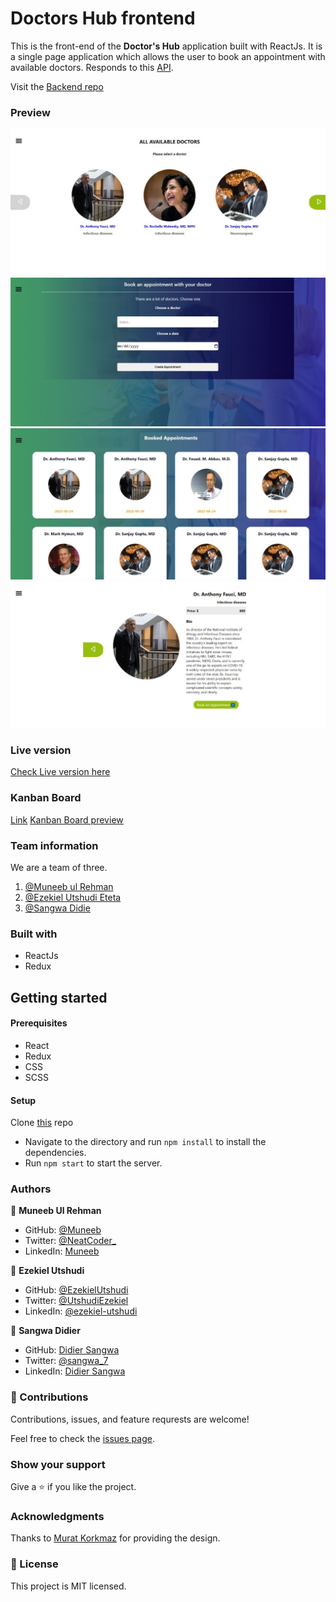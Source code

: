 # Doctors Hub frontend

This is the front-end of the **Doctor's Hub** application built with ReactJs. It is a single page application which allows the user to book an appointment with available doctors. Responds to this [API](https://doctors-hub-backend.herokuapp.com/api).

Visit the [Backend repo](https://github.com/muneebulrehman/doctors-hub-backend)

### Preview

![Preview image Available Doctors](src/img/available-doc.jpeg)
![Preview image Appointment](src/img/appointment.jpeg)
![Preview image Booked Appointment](src/img/booked-appointment.jpeg)
![Preview image Doctor-Info](src/img/doc-info.jpeg)

### Live version

[Check Live version here]()

### Kanban Board

[Link](https://github.com/users/muneebulrehman/projects/1)
[Kanban Board preview](https://github.com/muneebulrehman/doctors-hub-backend/issues)

### Team information

We are a team of three.

1. [@Muneeb ul Rehman](https://github.com/muneebulrehman)
2. [@Ezekiel Utshudi Eteta](https://github.com/EzekielUtshudi)
3. [@Sangwa Didie](https://github.com/sangwa7)

### Built with

- ReactJs
- Redux

## Getting started

#### Prerequisites

- React
- Redux
- CSS
- SCSS

#### Setup

Clone [this](git@github.com:muneebulrehman/doctors-hub-frontend.git) repo

- Navigate to the directory and run `npm install` to install the dependencies.
- Run `npm start` to start the server.

### Authors

👤 **Muneeb Ul Rehman**

- GitHub: [@Muneeb](https://github.com/muneebulrehman)
- Twitter: [@NeatCoder\_](https://twitter.com/NeatCoder_)
- LinkedIn: [Muneeb](https://www.linkedin.com/in/muneebulrehman/)

👤 **Ezekiel Utshudi**

- GitHub: [@EzekielUtshudi](https://github.com/EzekielUtshudi)
- Twitter: [@UtshudiEzekiel](https://twitter.com/UtshudiEzekiel)
- LinkedIn: [@ezekiel-utshudi](https://www.linkedin.com/in/ezekiel-utshudi-195782162/)

👤 **Sangwa Didier**

- GitHub: [Didier Sangwa](https://github.com/sangwa7)
- Twitter: [@sangwa_7](https://twitter.com/sangwa_7)
- LinkedIn: [Didier Sangwa](https://www.linkedin.com/in/didier-sangwa)

### 🤝 Contributions

Contributions, issues, and feature requrests are welcome!

Feel free to check the [issues page](https://github.com/muneebulrehman/doctors-hub-frontend/issues).

### Show your support

Give a ⭐ if you like the project.

### Acknowledgments

Thanks to [Murat Korkmaz](https://www.behance.net/gallery/26425031/Vespa-Responsive-Redesign) for providing the design.

### 📝 License

This project is MIT licensed.
